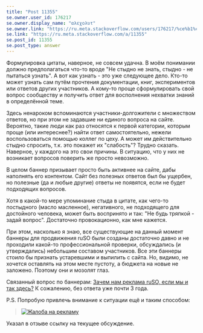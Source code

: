 ```yaml
---
title: "Post 11355"
se.owner.user_id: 176217
se.owner.display_name: "αλεχολυτ"
se.owner.link: "https://ru.meta.stackoverflow.com/users/176217/%ce%b1%ce%bb%ce%b5%cf%87%ce%bf%ce%bb%cf%85%cf%84"
se.link: "https://ru.meta.stackoverflow.com/a/11355"
se.post_id: 11355
se.post_type: answer
---
```

<p>Формулировка цитаты, наверное, не совсем удачна. В моём понимании должно предполагаться что-то вроде &quot;Не стыдно не знать, стыдно - не пытаться узнать&quot;. А вот как узнать - это уже следующее дело. Кто-то может узнать сам путём прочтения документации, книг, экспериментов или ответов других участников. А кому-то проще сформулировать свой вопрос сообществу и получить ответ для восполнения нехватки знаний в определённой теме.</p>
<p>Здесь ненароком вспоминаются участники-долгожители с множеством ответов, но при этом не задавшие ни единого вопроса на сайте. Вероятно, такие люди как раз относятся к первой категории, которым проще (или интереснее?) найти ответ самостоятельно, нежели воспользоваться помощью коллег по цеху. А может им действительно стыдно спросить, т.к. это покажет их &quot;слабость&quot;? Трудно сказать. Наверное, у каждого на это свои причины. В ситуацию, что у них не возникает вопросов поверить же просто невозможно.</p>
<p>В целом баннер призывает просто быть активнее на сайте, дабы наполнять его контентом. Сайт без полезных ответов был бы ущербен, но полезные (да и любые другие) ответы не появятся, если не будет подходящих вопросов.</p>
<p>Хотя в какой-то мере упоминание стыда в цитате, как чего-то постыдного (масло масленное), негативного, не подходящего для достойного человека, может быть воспринято и так: &quot;Не будь тряпкой - задай вопрос&quot;. Достаточно провокационно, как мне кажется.</p>
<p>При этом, насколько я знаю, все существующие на данный момент баннеры для продвижения ruSO были созданы достаточно давно и не проходили какой-то профессиональной проверки, обсуждались (и утверждались) небольшим составом участников. Все эти баннеры стоило бы признать устаревшими и выпилить с сайта. Но, видимо, не хочется оставлять на этом месте пустоту, а бюджета на новые не заложено. Поэтому они и мозолят глаз.</p>
<p>Связанный вопрос по баннерам: <a href="https://ru.meta.stackoverflow.com/q/7320/176217">Зачем нам реклама ruSO, если мы и так здесь?</a> К сожалению, без ответа уже почти 3 года.</p>
<p>P.S. Попробую привлечь внимание к ситуации ещё и таким способом:</p>
<blockquote>
<p><a href="https://i.stack.imgur.com/EcCOv.png" rel="nofollow noreferrer"><img src="https://i.stack.imgur.com/EcCOv.png" alt="Жалоба на рекламу" /></a></p>
</blockquote>
<p>Указал в отзыве ссылку на текущее обсуждение.</p>
